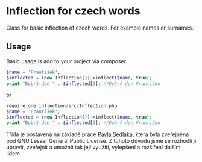 Inflection for czech words
==========================
Class for basic inflection of czech words. For example names or surnames.

Usage
-----

Basic usage is add to your project via composer.

```php
$name = 'František';
$inflected = (new Inflection())->inflect($name, true);
print "Dobrý den " . $inflected[5]; //Dobrý den Františku
```

or

```php
require_one inflection/src/Inflection.php
$name = 'František';
$inflected = (new Inflection())->inflect($name, true);
print "Dobrý den " . $inflected[5]; //Dobrý den Františku
```


Třída je postavena na základě práce [Pavla Sedláka](http://www.pteryx.net/sklonovani.html), která byla zveřejněna pod GNU Lesser General Public License.
Z tohoto důvodu jsme se rozhodli ji upravit, zveřejnit a umožnit tak její využití, vylepšení a rozšíření dalším lidem.